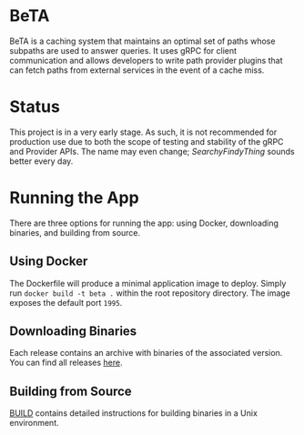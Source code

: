 # BeTA
BeTA is a caching system that maintains an optimal set of paths whose
subpaths are used to answer queries. It uses gRPC for client communication
and allows developers to write path provider plugins that can fetch paths
from external services in the event of a cache miss.

# Status
This project is in a very early stage. As such, it is not recommended
for production use due to both the scope of testing and stability of
the gRPC and Provider APIs. The name may even change; *SearchyFindyThing*
sounds better every day.

# Running the App
There are three options for running the app: using Docker, downloading binaries, and building from source.

## Using Docker
The Dockerfile will produce a minimal application image to deploy. Simply
run `docker build -t beta .` within the root repository directory. The image
exposes the default port `1995`.

## Downloading Binaries
Each release contains an archive with binaries of the associated version. You
can find all releases [here](https://github.com/mlposey/beta/releases).

## Building from Source
[BUILD](BUILD.md) contains detailed instructions for building binaries in a
Unix environment.